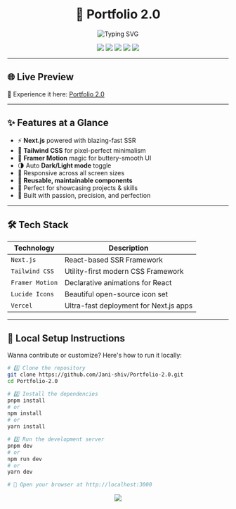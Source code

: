 <h1 align="center">🚀 Portfolio 2.0</h1>

<p align="center">
  <img src="https://readme-typing-svg.herokuapp.com?font=Fira+Code&weight=700&size=24&duration=3000&pause=1000&color=00FFC6&center=true&vCenter=true&width=600&lines=Built+with+Next.js+%F0%9F%93%90+%2B+Tailwind+CSS+%F0%9F%9A%80;Super+Clean+Design+with+Framer+Motion+%F0%9F%92%A8;Responsive%2C+Fast%2C+and+Deploy+Ready+%E2%9A%A1;Developer+Portfolio+that+Speaks+%F0%9F%92%A5" alt="Typing SVG" />
</p>

<p align="center">
  <img src="https://img.shields.io/badge/Next.js-black?style=for-the-badge&logo=next.js&logoColor=white" />
  <img src="https://img.shields.io/badge/Tailwind_CSS-38B2AC?style=for-the-badge&logo=tailwind-css&logoColor=white" />
  <img src="https://img.shields.io/badge/Deployed-Vercel-000000?style=for-the-badge&logo=vercel&logoColor=white" />
  <img src="https://img.shields.io/badge/Motion-Framer-informational?style=for-the-badge&logo=framer&logoColor=white" />
  <img src="https://img.shields.io/badge/Icons-Lucide-06B6D4?style=for-the-badge&logoColor=white" />
</p>

---

## 🌐 Live Preview

🚀 Experience it here: [Portfolio 2.0](https://portfolio-2-0-q9fg3azgg-janis-projects-6734836e.vercel.app/)

---

## ✨ Features at a Glance

- ⚡ **Next.js** powered with blazing-fast SSR
- 🎨 **Tailwind CSS** for pixel-perfect minimalism
- 🧠 **Framer Motion** magic for buttery-smooth UI
- 🌗 Auto **Dark/Light mode** toggle
- 📱 Responsive across all screen sizes
- 🔄 **Reusable, maintainable components**
- 💼 Perfect for showcasing projects & skills
- 🖤 Built with passion, precision, and perfection

---

## 🛠 Tech Stack

| Technology       | Description                             |
|------------------|-----------------------------------------|
| `Next.js`        | React-based SSR Framework               |
| `Tailwind CSS`   | Utility-first modern CSS Framework      |
| `Framer Motion`  | Declarative animations for React        |
| `Lucide Icons`   | Beautiful open-source icon set          |
| `Vercel`         | Ultra-fast deployment for Next.js apps  |

---

## 🧰 Local Setup Instructions

Wanna contribute or customize? Here's how to run it locally:

```bash
# 1️⃣ Clone the repository
git clone https://github.com/Jani-shiv/Portfolio-2.0.git
cd Portfolio-2.0

# 2️⃣ Install the dependencies
pnpm install
# or
npm install
# or
yarn install

# 3️⃣ Run the development server
pnpm dev
# or
npm run dev
# or
yarn dev

# 🚀 Open your browser at http://localhost:3000
```
<p align="center">
  <img src="https://capsule-render.vercel.app/api?type=waving&color=gradient&height=90&width=1000&section=footer"/>
</p>
